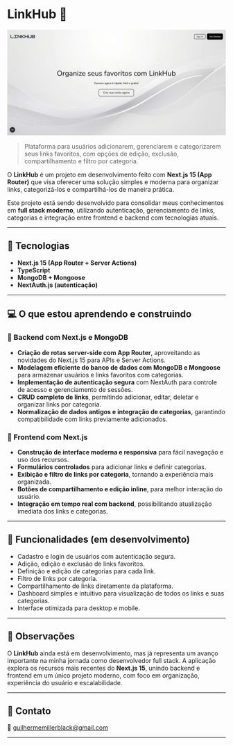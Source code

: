 # LinkHub 🔗

![preview](./preview.jpeg)

> Plataforma para usuários adicionarem, gerenciarem e categorizarem seus links favoritos, com opções de edição, exclusão, compartilhamento e filtro por categoria.

O **LinkHub** é um projeto em desenvolvimento feito com **Next.js 15 (App Router)** que visa oferecer uma solução simples e moderna para organizar links, categorizá-los e compartilhá-los de maneira prática.

Este projeto está sendo desenvolvido para consolidar meus conhecimentos em **full stack moderno**, utilizando autenticação, gerenciamento de links, categorias e integração entre frontend e backend com tecnologias atuais.

---

## 🚀 Tecnologias

* **Next.js 15 (App Router + Server Actions)**
* **TypeScript**
* **MongoDB + Mongoose**
* **NextAuth.js (autenticação)**

---

## 💻 O que estou aprendendo e construindo

### 🧠 Backend com Next.js e MongoDB

* **Criação de rotas server-side com App Router**, aproveitando as novidades do Next.js 15 para APIs e Server Actions.
* **Modelagem eficiente do banco de dados com MongoDB e Mongoose** para armazenar usuários e links favoritos com categorias.
* **Implementação de autenticação segura** com NextAuth para controle de acesso e gerenciamento de sessões.
* **CRUD completo de links**, permitindo adicionar, editar, deletar e organizar links por categoria.
* **Normalização de dados antigos e integração de categorias**, garantindo compatibilidade com links previamente adicionados.

### 🎯 Frontend com Next.js

* **Construção de interface moderna e responsiva** para fácil navegação e uso dos recursos.
* **Formulários controlados** para adicionar links e definir categorias.
* **Exibição e filtro de links por categoria**, tornando a experiência mais organizada.
* **Botões de compartilhamento e edição inline**, para melhor interação do usuário.
* **Integração em tempo real com backend**, possibilitando atualização imediata dos links e categorias.

---

## 📲 Funcionalidades (em desenvolvimento)

* Cadastro e login de usuários com autenticação segura.
* Adição, edição e exclusão de links favoritos.
* Definição e edição de categorias para cada link.
* Filtro de links por categoria.
* Compartilhamento de links diretamente da plataforma.
* Dashboard simples e intuitivo para visualização de todos os links e suas categorias.
* Interface otimizada para desktop e mobile.

---

## 📝 Observações

O **LinkHub** ainda está em desenvolvimento, mas já representa um avanço importante na minha jornada como desenvolvedor full stack. A aplicação explora os recursos mais recentes do **Next.js 15**, unindo backend e frontend em um único projeto moderno, com foco em organização, experiência do usuário e escalabilidade.

---

## 📨 Contato

📧 [guilhermemillerblack@gmail.com](mailto:guilhermemillerblack@gmail.com)

---
